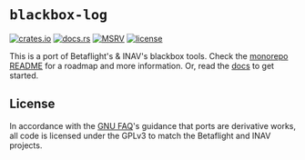 # `blackbox-log`

[![crates.io](https://img.shields.io/crates/v/blackbox-log)](https://crates.io/blackbox-log)
[![docs.rs](https://img.shields.io/docsrs/blackbox-log)](https://docs.rs/blackbox-log)
[![MSRV](https://img.shields.io/static/v1?logo=rust&label=MSRV&color=dea584&message=1.66)](https://github.com/rust-lang/rust/blob/master/RELEASES.md)
[![license](https://img.shields.io/github/license/wetheredge/blackbox)](https://github.com/wetheredge/blackbox/blob/main/COPYING)

This is a port of Betaflight's & INAV's blackbox tools. Check the [monorepo
README][readme] for a roadmap and more information. Or, read the
[docs](https://docs.rs/blackbox-log) to get started.

## License

In accordance with the [GNU FAQ][gpl-ports]'s guidance that ports are
derivative works, all code is licensed under the GPLv3 to match the Betaflight
and INAV projects.

[readme]: https://github.com/wetheredge/blackbox#readme
[gpl-ports]: https://www.gnu.org/licenses/gpl-faq.html#TranslateCode
